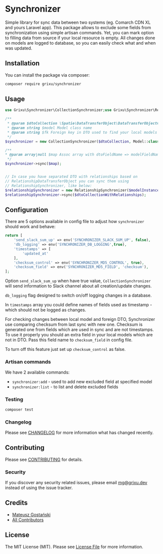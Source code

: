 # Synchronizer

Simple library for sync data between two systems (eg. Comarch CDN XL and yours Laravel app). This package allows to exclude some fields from synchronization using simple artisan commands. Yet, you can mark option to filling data from source if your local resource is empty. All changes done on models are logged to database, so you can easily check what and when was updated.

## Installation

You can install the package via composer:

```bash
composer require grixu/synchronizer
```

## Usage

```php
use Grixu\Synchronizer\CollectionSynchronizer;use Grixu\Synchronizer\RelationshipSynchronizer;

/** 
 * @param $dtoCollection \Spatie\DataTransferObject\DataTransferObjectCollection
 * @param string $model Model class name
 * @param string $fk Foreign key in DTO used to find your local models 
 */
$synchronizer = new CollectionSynchronizer($dtoCollection, Model::class, 'fk');

/**
* @param array|null $map Assoc array with dtoFieldName => modelFieldName
 */
$synchronizer->sync($map);


// In case you have separated DTO with relationships based on
// RelationshipDataTransferObject you can sync them using
// RelationshipSynchronizer, like below:
$relationshipSynchronizer = new RelationshipSynchronizer($modelInstance);
$relationshipSynchronizer->sync($dtoCollectionWithRelationships);
```

## Configuration

There are 5 options available in config file to adjust how `synchronizer` should work and behave:
```php
return [
    'send_slack_sum_up' => env('SYNCHRONIZER_SLACK_SUM_UP', false),
    'db_logging' => env('SYNCHRONIZER_DB_LOGGING',true),
    'timestamps' => [
        'updated_at'
    ],
    'checksum_control' => env('SYNCHRONIZER_MD5_CONTROL', true),
    'checksum_field' => env('SYNCHRONIZER_MD5_FIELD', 'checksum'),
];
```

Option `send_slack_sum_up` when have true value, `CollectionSynchronizer` will send information to Slack channel about all creation/update changes.

`db_logging` flag designed to switch on/off logging changes in a database.

In `timestamps` array you could define names of fields used as timestamp - which should not be logged as changes.

For checking changes between local model and foreign DTO, Synchronizer use comparing checksum from last sync with new one. Checksum is generated one from fields which are used in sync and are not timestamps. To use it properly you should an extra field in your local models which are not in DTO. Pass this field name to `checksum_field` in config file.

To turn off this feature just set up `checksum_control` as false.

### Artisan commands

We have 2 available commands:
- `synchronizer:add` - used to add new excluded field at specified model
- `synchronizer:list` - to list and delete excluded fields

### Testing

``` bash
composer test
```

### Changelog

Please see [CHANGELOG](CHANGELOG.md) for more information what has changed recently.

## Contributing

Please see [CONTRIBUTING](CONTRIBUTING.md) for details.

### Security

If you discover any security related issues, please email mg@grixu.dev instead of using the issue tracker.

## Credits

- [Mateusz Gostański](https://github.com/grixu)
- [All Contributors](../../contributors)

## License

The MIT License (MIT). Please see [License File](LICENSE.md) for more information.
